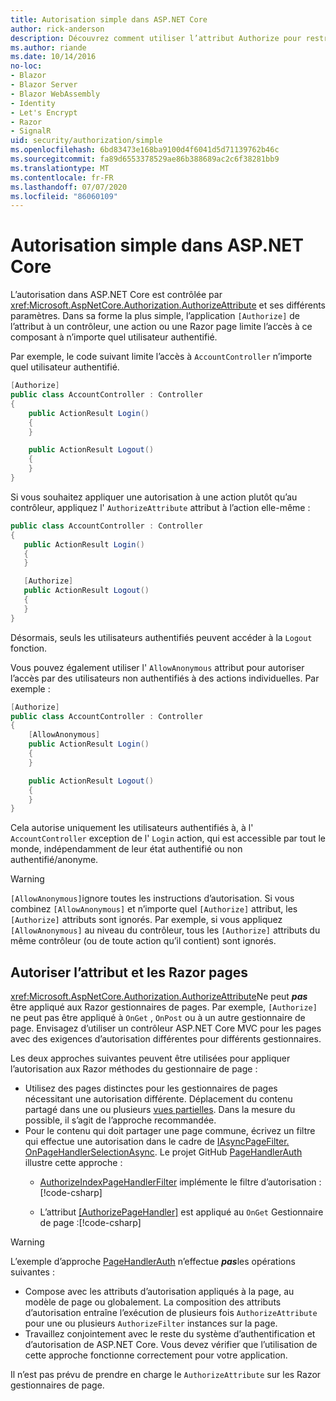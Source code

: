 ```yaml
---
title: Autorisation simple dans ASP.NET Core
author: rick-anderson
description: Découvrez comment utiliser l’attribut Authorize pour restreindre l’accès aux contrôleurs et aux actions de ASP.NET Core.
ms.author: riande
ms.date: 10/14/2016
no-loc:
- Blazor
- Blazor Server
- Blazor WebAssembly
- Identity
- Let's Encrypt
- Razor
- SignalR
uid: security/authorization/simple
ms.openlocfilehash: 6bd83473e168ba9100d4f6041d5d71139762b46c
ms.sourcegitcommit: fa89d6553378529ae86b388689ac2c6f38281bb9
ms.translationtype: MT
ms.contentlocale: fr-FR
ms.lasthandoff: 07/07/2020
ms.locfileid: "86060109"
---
```

# <a name="simple-authorization-in-aspnet-core"></a>Autorisation simple dans ASP.NET Core

<a name="security-authorization-simple"></a>

L’autorisation dans ASP.NET Core est contrôlée par <xref:Microsoft.AspNetCore.Authorization.AuthorizeAttribute> et ses différents paramètres. Dans sa forme la plus simple, l’application `[Authorize]` de l’attribut à un contrôleur, une action ou une Razor page limite l’accès à ce composant à n’importe quel utilisateur authentifié.

Par exemple, le code suivant limite l’accès à `AccountController` n’importe quel utilisateur authentifié.

```csharp
[Authorize]
public class AccountController : Controller
{
    public ActionResult Login()
    {
    }

    public ActionResult Logout()
    {
    }
}
```

Si vous souhaitez appliquer une autorisation à une action plutôt qu’au contrôleur, appliquez l' `AuthorizeAttribute` attribut à l’action elle-même :

```csharp
public class AccountController : Controller
{
   public ActionResult Login()
   {
   }

   [Authorize]
   public ActionResult Logout()
   {
   }
}
```

Désormais, seuls les utilisateurs authentifiés peuvent accéder à la `Logout` fonction.

Vous pouvez également utiliser l' `AllowAnonymous` attribut pour autoriser l’accès par des utilisateurs non authentifiés à des actions individuelles. Par exemple :

```csharp
[Authorize]
public class AccountController : Controller
{
    [AllowAnonymous]
    public ActionResult Login()
    {
    }

    public ActionResult Logout()
    {
    }
}
```

Cela autorise uniquement les utilisateurs authentifiés à, à l' `AccountController` exception de l' `Login` action, qui est accessible par tout le monde, indépendamment de leur état authentifié ou non authentifié/anonyme.

> [!WARNING]
> `[AllowAnonymous]`ignore toutes les instructions d’autorisation. Si vous combinez `[AllowAnonymous]` et n’importe quel `[Authorize]` attribut, les `[Authorize]` attributs sont ignorés. Par exemple, si vous appliquez `[AllowAnonymous]` au niveau du contrôleur, tous les `[Authorize]` attributs du même contrôleur (ou de toute action qu’il contient) sont ignorés.

<a name="aarp"></a>

## <a name="authorize-attribute-and-razor-pages"></a>Autoriser l’attribut et les Razor pages

<xref:Microsoft.AspNetCore.Authorization.AuthorizeAttribute>Ne peut ***pas*** être appliqué aux Razor gestionnaires de pages. Par exemple, `[Authorize]` ne peut pas être appliqué à `OnGet` , `OnPost` ou à un autre gestionnaire de page. Envisagez d’utiliser un contrôleur ASP.NET Core MVC pour les pages avec des exigences d’autorisation différentes pour différents gestionnaires.

Les deux approches suivantes peuvent être utilisées pour appliquer l’autorisation aux Razor méthodes du gestionnaire de page :

* Utilisez des pages distinctes pour les gestionnaires de pages nécessitant une autorisation différente. Déplacement du contenu partagé dans une ou plusieurs [vues partielles](xref:mvc/views/partial). Dans la mesure du possible, il s’agit de l’approche recommandée.
* Pour le contenu qui doit partager une page commune, écrivez un filtre qui effectue une autorisation dans le cadre de [IAsyncPageFilter. OnPageHandlerSelectionAsync](xref:Microsoft.AspNetCore.Mvc.Filters.IAsyncPageFilter.OnPageHandlerSelectionAsync%2A). Le projet GitHub [PageHandlerAuth](https://github.com/dotnet/AspNetCore.Docs/tree/master/aspnetcore/security/authorization/simple/samples/3.1/PageHandlerAuth) illustre cette approche :
  * [AuthorizeIndexPageHandlerFilter](https://github.com/dotnet/AspNetCore.Docs/blob/master/aspnetcore/security/authorization/simple/samples/3.1/PageHandlerAuth/AuthorizeIndexPageHandlerFilter.cs) implémente le filtre d’autorisation :[!code-csharp[](~/security/authorization/simple/samples/3.1/PageHandlerAuth/Pages/Index.cshtml.cs?name=snippet)]

  * L’attribut [[AuthorizePageHandler]](https://github.com/dotnet/AspNetCore.Docs/tree/master/aspnetcore/security/authorization/simple/samples/3.1/PageHandlerAuth/Pages/Index.cshtml.cs#L16) est appliqué au `OnGet` Gestionnaire de page :[!code-csharp[](~/security/authorization/simple/samples/3.1/PageHandlerAuth/AuthorizeIndexPageHandlerFilter.cs?name=snippet)]

> [!WARNING]
> L’exemple d’approche [PageHandlerAuth](https://github.com/pranavkm/PageHandlerAuth) n’effectue ***pas***les opérations suivantes :
> * Compose avec les attributs d’autorisation appliqués à la page, au modèle de page ou globalement. La composition des attributs d’autorisation entraîne l’exécution de plusieurs fois `AuthorizeAttribute` pour une ou plusieurs `AuthorizeFilter` instances sur la page.
> * Travaillez conjointement avec le reste du système d’authentification et d’autorisation de ASP.NET Core. Vous devez vérifier que l’utilisation de cette approche fonctionne correctement pour votre application.

Il n’est pas prévu de prendre en charge le `AuthorizeAttribute` sur les Razor gestionnaires de page. 
